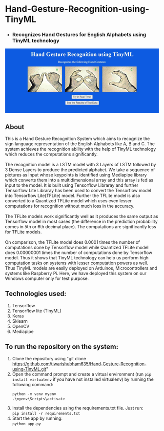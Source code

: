 # Hand-Gesture-Recognition-using-TinyML
* ### Recognizes Hand Gestures for English Alphabets using TinyML technology
![Screenshot](Homepage.jpg)

 ## About
 This is a Hand Gesture Recognition System which aims to recognize the sign language representation of the English Alphabets like A, B and C. The system achieves the recognition ability with the help of TinyML technology which reduces the computations significantly. 
 <br/>
 <br/>
 The recognition model is a LSTM model with 3 Layers of LSTM followed by 3 Dense Layers to produce the predicted alphabet. We take a sequence of pictures as input whose keypoints is identified using Mediapipe library which converts them into a multidimensional array and this array is fed as input to the model. It is built using Tensorflow Libraray and further Tensorflow Lite Libraray has been used to convert the Tensorflow model into Tensorflow Lite(TFLite) model. Further the TFLite model is also converted to a Quantized TFLite model which uses even lesser computations for recognition without much loss in the accuracy. 
 <br/>
 <br/>
 The TFLite models work significantly well as it produces the same output as Tensorflow model in most cases (the difference in the prediction probability comes in 5th or 6th decimal place). The computations are significantly less for TFLite models. 
 <br/><br/>
 On comparison, the TFLite model does 0.0001 times the number of computations done by Tensorflow model while Quantized TFLite model does 0.00000001 times the number of computations done by Tensorflow model. Thus it shows that TinyML technology can help us perform high computation tasks on systems with lesser computation powers as well. Thus TinyML models are easily deployed on Arduinos, Microcontrollers and systems like Raspberry Pi. 
 Here, we have deployed this system on our Windows computer only for test purpose.

 ## Technologies used:
   1. Tensorflow
   2. Tensorflow lite (TinyML)
   3. Keras
   4. Sklearn
   6. OpenCV
   7. Mediapipe

 ## To run the repository on the system:
   1. Clone the repository using "git clone https://github.com/tiwarishubham635/Hand-Gesture-Recognition-using-TinyML.git"
   2. Open the command prompt and create a virtual environment (run ```pip install virtualenv``` if you have not installed virtualenv) by running the following command: <br/>
      ```
      python -m venv myenv
      .\myenv\Scripts\activate
      ```
   3. Install the dependencies using the requirements.txt file. Just run: <br/>
      ```pip install -r requirements.txt```
   4. Start the app by running: <br/>
   ```python app.py```
